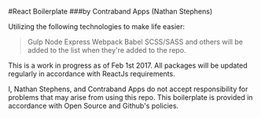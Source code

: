 #React Boilerplate 
###by Contraband Apps (Nathan Stephens)

Utilizing the following technologies to make life easier:
> Gulp
> Node
> Express
> Webpack
> Babel
> SCSS/SASS
> and others will be added to the list when they're added to the repo.


This is a work in progress as of Feb 1st 2017. All packages will be updated regularly in accordance with ReactJs requirements.

I, Nathan Stephens, and Contraband Apps do not accept responsibility for problems that may arise from using this repo. This boilerplate is provided in accordance with Open Source and Github's policies.

